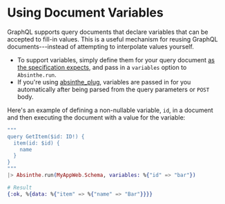 # Using Document Variables

GraphQL supports query documents that declare variables that can be accepted to fill-in values. This is a useful mechanism for reusing GraphQL documents---instead of attempting to interpolate values yourself.

- To support variables, simply define them for your query document [as the specification expects](https://spec.graphql.org/October2021/#sec-Language.Variables), and pass in a `variables` option to `Absinthe.run`.
- If you're using [absinthe_plug](https://github.com/absinthe-graphql/absinthe_plug), variables are passed in for you automatically after being parsed
from the query parameters or `POST` body.

Here's an example of defining a non-nullable variable, `id`, in a document and then executing the document with a value for the variable:

```elixir
"""
query GetItem($id: ID!) {
  item(id: $id) {
    name
  }
}
"""
|> Absinthe.run(MyAppWeb.Schema, variables: %{"id" => "bar"})

# Result
{:ok, %{data: %{"item" => %{"name" => "Bar"}}}}
```
